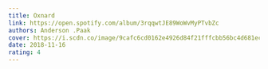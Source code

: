 ```yaml
---
title: Oxnard
link: https://open.spotify.com/album/3rqqwtJE89WoWvMyPTvbZc
authors: Anderson .Paak
cover: https://i.scdn.co/image/9cafc6cd0162e4926d84f21fffcbb56bc4d681ec
date: 2018-11-16
rating: 4
---
```

